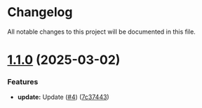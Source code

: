 # Changelog

All notable changes to this project will be documented in this file.

# [1.1.0](https://github.com/genopsx/labs-terraform-modules/compare/v1.0.0...v1.1.0) (2025-03-02)


### Features

* **update:** Update ([#4](https://github.com/genopsx/labs-terraform-modules/issues/4)) ([7c37443](https://github.com/genopsx/labs-terraform-modules/commit/7c37443795428a2ae04bb002b58038585b38fd9a))
